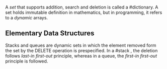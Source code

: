 A *set* that supports addition, search and deletion is called a #dictionary. A set holds immutable definition in mathematics, but in programming, it refers to a *dynamic* arrays.

## Elementary Data Structures
Stacks and queues are dynamic sets in which the element removed form the set by the DELETE operation is prespecified. In a #stack , the deletion follows *last-in first-out* principle, whereas in a queue, the *first-in first-out* principle is followed.
